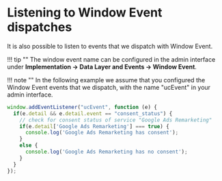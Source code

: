 # Listening to Window Event dispatches

It is also possible to listen to events that we dispatch with Window Event.

!!! tip ""
    The window event name can be configured in the admin interface under **Implementation -> Data Layer and Events -> Window Event**.

!!! note ""
    In the following example we assume that you configured the Window Event events that we dispatch, with the name "ucEvent" in your admin interface.

```typescript 
window.addEventListener("ucEvent", function (e) {    
  if(e.detail && e.detail.event == "consent_status") {
    // check for consent status of service "Google Ads Remarketing"
    if(e.detail['Google Ads Remarketing'] === true) {
      console.log('Google Ads Remarketing has consent');
    }
    else {
      console.log('Google Ads Remarketing has no consent');
    }
  }
});
```